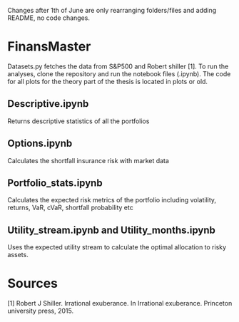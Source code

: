 Changes after 1th of June are only rearranging folders/files and adding README, no code changes.
# FinansMaster
Datasets.py fetches the data from S&P500 and Robert shiller [1]. To run the analyses, clone the repository and run the notebook files (.ipynb). The code for all plots for the theory part of the thesis is located in plots or old.

## Descriptive.ipynb
Returns descriptive statistics of all the portfolios

## Options.ipynb
Calculates the shortfall insurance risk with market data

## Portfolio_stats.ipynb
Calculates the expected risk metrics of the portfolio including volatility, returns, VaR, cVaR, shortfall probability etc

## Utility_stream.ipynb and Utility_months.ipynb
Uses the expected utility stream to calculate the optimal allocation to risky assets. 

# Sources
[1] Robert J Shiller. Irrational exuberance. In Irrational exuberance. Princeton university
press, 2015.
